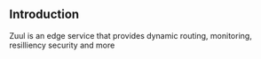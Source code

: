 ## Introduction
Zuul is an edge service that provides dynamic routing, monitoring, resilliency
security and more
